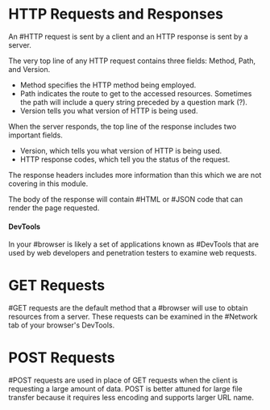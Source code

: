 # HTTP Requests and Responses

An #HTTP request is sent by a client and an HTTP response is sent by a server. 

The very top line of any HTTP request contains three fields: Method, Path, and Version.
- Method specifies the HTTP method being employed.
- Path indicates the route to get to the accessed resources. Sometimes the path will include a query string preceded by a question mark (?).
- Version tells you what version of HTTP is being used.

When the server responds, the top line of the response includes two important fields.
- Version, which tells you what version of HTTP is being used.
- HTTP response codes, which tell you the status of the request. 

The response headers includes more information than this which we are not covering in this module.

The body of the response will contain #HTML or #JSON code that can render the page requested.

#### DevTools

In your #browser is likely a set of applications known as #DevTools that are used by web developers and penetration testers to examine web requests.

# GET Requests

#GET requests are the default method that a #browser will use to obtain resources from a server. These requests can be examined in the #Network tab of your browser's DevTools.

# POST Requests

#POST requests are used in place of GET requests when the client is requesting a large amount of data. POST is better attuned for large file transfer because it requires less encoding and supports larger URL name. 

